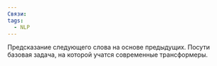 ```yaml
---
Связи: 
tags:
  - NLP
---
```

Предсказание следующего слова на основе предыдущих. Посути базовая задача, на которой учатся современные трансформеры. 